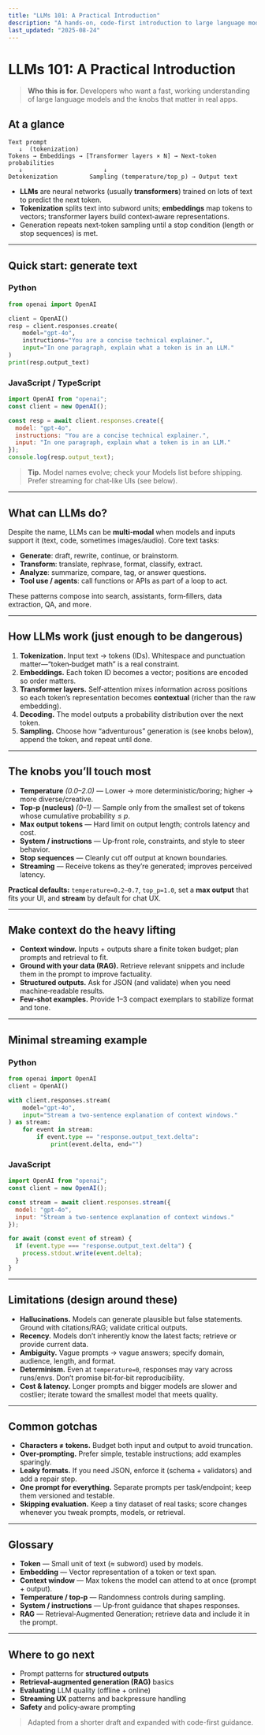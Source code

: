 ```yaml
---
title: "LLMs 101: A Practical Introduction"
description: "A hands-on, code-first introduction to large language models for Cookbook readers."
last_updated: "2025-08-24"
---
```


# LLMs 101: A Practical Introduction

> **Who this is for.** Developers who want a fast, working understanding of large language models and the knobs that matter in real apps.

## At a glance

```
Text prompt
   ↓  (tokenization)
Tokens → Embeddings → [Transformer layers × N] → Next‑token probabilities
   ↓                       ↓
Detokenization         Sampling (temperature/top_p) → Output text
```

- **LLMs** are neural networks (usually **transformers**) trained on lots of text to predict the next token.  
- **Tokenization** splits text into subword units; **embeddings** map tokens to vectors; transformer layers build context‑aware representations.  
- Generation repeats next‑token sampling until a stop condition (length or stop sequences) is met.

---

## Quick start: generate text

### Python

```python
from openai import OpenAI

client = OpenAI()
resp = client.responses.create(
    model="gpt-4o",
    instructions="You are a concise technical explainer.",
    input="In one paragraph, explain what a token is in an LLM."
)
print(resp.output_text)
```

### JavaScript / TypeScript

```js
import OpenAI from "openai";
const client = new OpenAI();

const resp = await client.responses.create({
  model: "gpt-4o",
  instructions: "You are a concise technical explainer.",
  input: "In one paragraph, explain what a token is in an LLM."
});
console.log(resp.output_text);
```

> **Tip.** Model names evolve; check your Models list before shipping. Prefer streaming for chat‑like UIs (see below).

---

## What can LLMs do?

Despite the name, LLMs can be **multi‑modal** when models and inputs support it (text, code, sometimes images/audio). Core text tasks:

- **Generate**: draft, rewrite, continue, or brainstorm.  
- **Transform**: translate, rephrase, format, classify, extract.  
- **Analyze**: summarize, compare, tag, or answer questions.  
- **Tool use / agents**: call functions or APIs as part of a loop to act.

These patterns compose into search, assistants, form‑fillers, data extraction, QA, and more.

---

## How LLMs work (just enough to be dangerous)

1. **Tokenization.** Input text → tokens (IDs). Whitespace and punctuation matter—“token‑budget math” is a real constraint.  
2. **Embeddings.** Each token ID becomes a vector; positions are encoded so order matters.  
3. **Transformer layers.** Self‑attention mixes information across positions so each token’s representation becomes **contextual** (richer than the raw embedding).  
4. **Decoding.** The model outputs a probability distribution over the next token.  
5. **Sampling.** Choose how “adventurous” generation is (see knobs below), append the token, and repeat until done.

---

## The knobs you’ll touch most

- **Temperature** *(0.0–2.0)* — Lower → more deterministic/boring; higher → more diverse/creative.  
- **Top‑p (nucleus)** *(0–1)* — Sample only from the smallest set of tokens whose cumulative probability ≤ *p*.  
- **Max output tokens** — Hard limit on output length; controls latency and cost.  
- **System / instructions** — Up‑front role, constraints, and style to steer behavior.  
- **Stop sequences** — Cleanly cut off output at known boundaries.  
- **Streaming** — Receive tokens as they’re generated; improves perceived latency.

**Practical defaults:** `temperature=0.2–0.7`, `top_p=1.0`, set a **max output** that fits your UI, and **stream** by default for chat UX.

---

## Make context do the heavy lifting

- **Context window.** Inputs + outputs share a finite token budget; plan prompts and retrieval to fit.  
- **Ground with your data (RAG).** Retrieve relevant snippets and include them in the prompt to improve factuality.  
- **Structured outputs.** Ask for JSON (and validate) when you need machine‑readable results.  
- **Few‑shot examples.** Provide 1–3 compact exemplars to stabilize format and tone.

---

## Minimal streaming example

### Python

```python
from openai import OpenAI
client = OpenAI()

with client.responses.stream(
    model="gpt-4o",
    input="Stream a two-sentence explanation of context windows."
) as stream:
    for event in stream:
        if event.type == "response.output_text.delta":
            print(event.delta, end="")
```

### JavaScript

```js
import OpenAI from "openai";
const client = new OpenAI();

const stream = await client.responses.stream({
  model: "gpt-4o",
  input: "Stream a two-sentence explanation of context windows."
});

for await (const event of stream) {
  if (event.type === "response.output_text.delta") {
    process.stdout.write(event.delta);
  }
}
```

---

## Limitations (design around these)

- **Hallucinations.** Models can generate plausible but false statements. Ground with citations/RAG; validate critical outputs.  
- **Recency.** Models don’t inherently know the latest facts; retrieve or provide current data.  
- **Ambiguity.** Vague prompts → vague answers; specify domain, audience, length, and format.  
- **Determinism.** Even at `temperature=0`, responses may vary across runs/envs. Don’t promise bit‑for‑bit reproducibility.  
- **Cost & latency.** Longer prompts and bigger models are slower and costlier; iterate toward the smallest model that meets quality.

---

## Common gotchas

- **Characters ≠ tokens.** Budget both input and output to avoid truncation.  
- **Over‑prompting.** Prefer simple, testable instructions; add examples sparingly.  
- **Leaky formats.** If you need JSON, enforce it (schema + validators) and add a repair step.  
- **One prompt for everything.** Separate prompts per task/endpoint; keep them versioned and testable.  
- **Skipping evaluation.** Keep a tiny dataset of real tasks; score changes whenever you tweak prompts, models, or retrieval.

---

## Glossary

- **Token** — Small unit of text (≈ subword) used by models.  
- **Embedding** — Vector representation of a token or text span.  
- **Context window** — Max tokens the model can attend to at once (prompt + output).  
- **Temperature / top‑p** — Randomness controls during sampling.  
- **System / instructions** — Up‑front guidance that shapes responses.  
- **RAG** — Retrieval‑Augmented Generation; retrieve data and include it in the prompt.

---

## Where to go next

- Prompt patterns for **structured outputs**  
- **Retrieval‑augmented generation (RAG)** basics  
- **Evaluating** LLM quality (offline + online)  
- **Streaming UX** patterns and backpressure handling  
- **Safety** and policy‑aware prompting

> Adapted from a shorter draft and expanded with code-first guidance.
